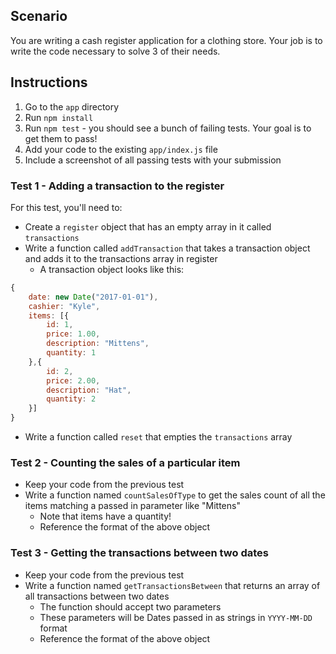 ## Scenario

You are writing a cash register application for a clothing store. Your job is to write the code necessary to solve 3 of their needs.

## Instructions

1. Go to the `app` directory
1. Run `npm install`
1. Run `npm test` - you should see a bunch of failing tests. Your goal is to get them to pass!
1. Add your code to the existing `app/index.js` file
1. Include a screenshot of all passing tests with your submission

### Test 1 - Adding a transaction to the register

For this test, you'll need to:

* Create a `register` object that has an empty array in it called `transactions`
* Write a function called `addTransaction` that takes a transaction object and adds it to the transactions array in register
    * A transaction object looks like this:

```js
{
    date: new Date("2017-01-01"),
    cashier: "Kyle",
    items: [{
        id: 1,
        price: 1.00,
        description: "Mittens",
        quantity: 1
    },{
        id: 2,
        price: 2.00,
        description: "Hat",
        quantity: 2
    }]
}
```

* Write a function called `reset` that empties the `transactions` array

### Test 2 - Counting the sales of a particular item

* Keep your code from the previous test
* Write a function named `countSalesOfType` to get the sales count of all the items matching a passed in parameter like "Mittens"
    * Note that items have a quantity!
    * Reference the format of the above object

### Test 3 - Getting the transactions between two dates

* Keep your code from the previous test
* Write a function named `getTransactionsBetween` that returns an array of all transactions between two dates
    * The function should accept two parameters
    * These parameters will be Dates passed in as strings in `YYYY-MM-DD` format
    * Reference the format of the above object
